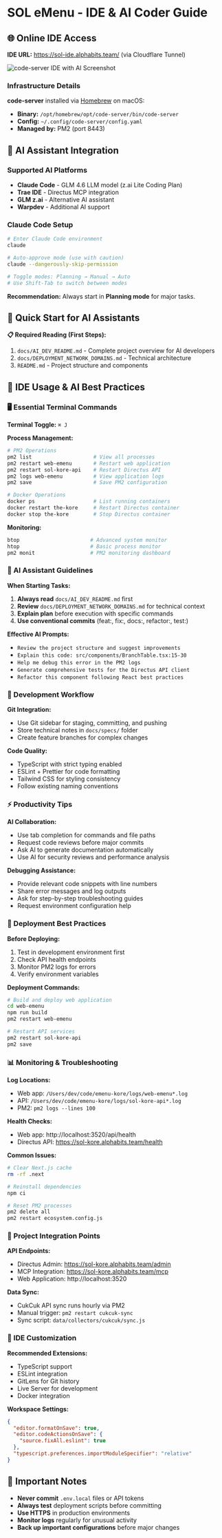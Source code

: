 # SOL eMenu - IDE & AI Coder Guide

## 🌐 Online IDE Access

**IDE URL:** https://sol-ide.alphabits.team/ (via Cloudflare Tunnel)

![code-server IDE with AI Screenshot](img/code_server_ide_1.png)

### Infrastructure Details

**code-server** installed via [Homebrew](https://brew.sh/) on macOS:
- **Binary:** `/opt/homebrew/opt/code-server/bin/code-server`
- **Config:** `~/.config/code-server/config.yaml`
- **Managed by:** PM2 (port 8443)

## 🤖 AI Assistant Integration

### Supported AI Platforms
- **Claude Code** - GLM 4.6 LLM model (z.ai Lite Coding Plan)
- **Trae IDE** - Directus MCP integration
- **GLM z.ai** - Alternative AI assistant
- **Warpdev** - Additional AI support

### Claude Code Setup
```bash
# Enter Claude Code environment
claude

# Auto-approve mode (use with caution)
claude --dangerously-skip-permission

# Toggle modes: Planning → Manual → Auto
# Use Shift-Tab to switch between modes
```

**Recommendation:** Always start in **Planning mode** for major tasks.

## 🚀 Quick Start for AI Assistants

**📋 Required Reading (First Steps):**
1. `docs/AI_DEV_README.md` - Complete project overview for AI developers
2. `docs/DEPLOYMENT_NETWORK_DOMAINS.md` - Technical architecture
3. `README.md` - Project structure and components

## 🎯 IDE Usage & AI Best Practices

### 🖥️ Essential Terminal Commands

**Terminal Toggle:** `⌘ J`

**Process Management:**
```bash
# PM2 Operations
pm2 list                    # View all processes
pm2 restart web-emenu       # Restart web application
pm2 restart sol-kore-api    # Restart Directus API
pm2 logs web-emenu          # View application logs
pm2 save                    # Save PM2 configuration

# Docker Operations
docker ps                   # List running containers
docker restart the-kore     # Restart Directus container
docker stop the-kore        # Stop Directus container
```

**Monitoring:**
```bash
btop                       # Advanced system monitor
htop                       # Basic process monitor
pm2 monit                  # PM2 monitoring dashboard
```

### 🤖 AI Assistant Guidelines

**When Starting Tasks:**
1. **Always read** `docs/AI_DEV_README.md` first
2. **Review** `docs/DEPLOYMENT_NETWORK_DOMAINS.md` for technical context
3. **Explain plan** before execution with specific commands
4. **Use conventional commits** (feat:, fix:, docs:, refactor:, test:)

**Effective AI Prompts:**
- `Review the project structure and suggest improvements`
- `Explain this code: src/components/BranchTable.tsx:15-30`
- `Help me debug this error in the PM2 logs`
- `Generate comprehensive tests for the Directus API client`
- `Refactor this component following React best practices`

### 🔧 Development Workflow

**Git Integration:**
- Use Git sidebar for staging, committing, and pushing
- Store technical notes in `docs/specs/` folder
- Create feature branches for complex changes

**Code Quality:**
- TypeScript with strict typing enabled
- ESLint + Prettier for code formatting
- Tailwind CSS for styling consistency
- Follow existing naming conventions

### ⚡ Productivity Tips

**AI Collaboration:**
- Use tab completion for commands and file paths
- Request code reviews before major commits
- Ask AI to generate documentation automatically
- Use AI for security reviews and performance analysis

**Debugging Assistance:**
- Provide relevant code snippets with line numbers
- Share error messages and log outputs
- Ask for step-by-step troubleshooting guides
- Request environment configuration help

### 🔄 Deployment Best Practices

**Before Deploying:**
1. Test in development environment first
2. Check API health endpoints
3. Monitor PM2 logs for errors
4. Verify environment variables

**Deployment Commands:**
```bash
# Build and deploy web application
cd web-emenu
npm run build
pm2 restart web-emenu

# Restart API services
pm2 restart sol-kore-api
pm2 save
```

### 📊 Monitoring & Troubleshooting

**Log Locations:**
- Web app: `/Users/dev/code/emenu-kore/logs/web-emenu*.log`
- API: `/Users/dev/code/emenu-kore/logs/sol-kore-api*.log`
- PM2: `pm2 logs --lines 100`

**Health Checks:**
- Web app: http://localhost:3520/api/health
- Directus API: https://sol-kore.alphabits.team/health

**Common Issues:**
```bash
# Clear Next.js cache
rm -rf .next

# Reinstall dependencies
npm ci

# Reset PM2 processes
pm2 delete all
pm2 restart ecosystem.config.js
```

### 🔗 Project Integration Points

**API Endpoints:**
- Directus Admin: https://sol-kore.alphabits.team/admin
- MCP Integration: https://sol-kore.alphabits.team/mcp
- Web Application: http://localhost:3520

**Data Sync:**
- CukCuk API sync runs hourly via PM2
- Manual trigger: `pm2 restart cukcuk-sync`
- Sync script: `data/collectors/cukcuk/sync.js`

### 🎨 IDE Customization

**Recommended Extensions:**
- TypeScript support
- ESLint integration
- GitLens for Git history
- Live Server for development
- Docker integration

**Workspace Settings:**
```json
{
  "editor.formatOnSave": true,
  "editor.codeActionsOnSave": {
    "source.fixAll.eslint": true
  },
  "typescript.preferences.importModuleSpecifier": "relative"
}
```

## 🚨 Important Notes

- **Never commit** `.env.local` files or API tokens
- **Always test** deployment scripts before committing
- **Use HTTPS** in production environments
- **Monitor logs** regularly for unusual activity
- **Back up important configurations** before major changes
